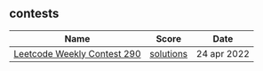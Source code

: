 ## contests
| Name | Score | Date |
|-|-|-|
| [Leetcode Weekly Contest 290](https://leetcode.com/contest/weekly-contest-290/) | [solutions](/contests/leetcode-weekly-290) | 24 apr 2022 |
